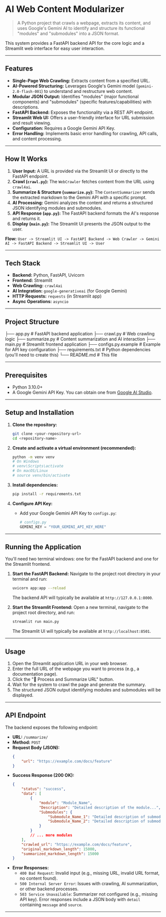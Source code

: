 # AI Web Content Modularizer

> A Python project that crawls a webpage, extracts its content, and uses Google's Gemini AI to identify and structure its functional "modules" and "submodules" into a JSON format.

This system provides a FastAPI backend API for the core logic and a Streamlit web interface for easy user interaction.

---

## Features

*   **Single-Page Web Crawling:** Extracts content from a specified URL.
*   **AI-Powered Structuring:** Leverages Google's Gemini model (`gemini-2.0-flash-001`) to understand and restructure web content.
*   **Modular JSON Output:** Identifies "modules" (major functional components) and "submodules" (specific features/capabilities) with descriptions.
*   **FastAPI Backend:** Exposes the functionality via a REST API endpoint.
*   **Streamlit Web UI:** Offers a user-friendly interface for URL submission and result viewing.
*   **Configuration:** Requires a Google Gemini API Key.
*   **Error Handling:** Implements basic error handling for crawling, API calls, and content processing.

---

## How It Works

1.  **User Input:** A URL is provided via the Streamlit UI or directly to the FastAPI endpoint.
2.  **Crawl (`crawl.py`):** The `WebCrawler` fetches content from the URL using `crawl4ai`.
3.  **Summarize & Structure (`summarize.py`):** The `ContentSummarizer` sends the extracted markdown to the Gemini API with a specific prompt.
4.  **AI Processing:** Gemini analyzes the content and returns a structured JSON identifying modules and submodules.
5.  **API Response (`app.py`):** The FastAPI backend formats the AI's response and returns it.
6.  **Display (`main.py`):** The Streamlit UI presents the JSON output to the user.

**Flow:**
`User -> Streamlit UI -> FastAPI Backend -> Web Crawler -> Gemini AI -> FastAPI Backend -> Streamlit UI -> User`

---

## Tech Stack

*   **Backend:** Python, FastAPI, Uvicorn
*   **Frontend:** Streamlit
*   **Web Crawling:** `crawl4ai`
*   **AI Integration:** `google-generativeai` (for Google Gemini)
*   **HTTP Requests:** `requests` (in Streamlit app)
*   **Async Operations:** `asyncio`

---

## Project Structure

├── app.py # FastAPI backend application
├── crawl.py # Web crawling logic
├── summarize.py # Content summarization and AI interaction
├── main.py # Streamlit frontend application
├── configs.py.example # Example for API key configuration
├── requirements.txt # Python dependencies (you'll need to create this)
└── README.md # This file


---

## Prerequisites

*   Python 3.10.0+
*   A Google Gemini API Key. You can obtain one from [Google AI Studio](https://aistudio.google.com/app/apikey).

---

## Setup and Installation

1.  **Clone the repository:**
    ```bash
    git clone <your-repository-url>
    cd <repository-name>
    ```

2.  **Create and activate a virtual environment (recommended):**
    ```bash
    python -m venv venv
    # On Windows
    # venv\Scripts\activate
    # On macOS/Linux
    # source venv/bin/activate
    ```

3.  **Install dependencies:**
    ```bash
    pip install -r requirements.txt
    ```

4.  **Configure API Key:**
    *   Add your Google Gemini API Key to `configs.py`:
        ```python
        # configs.py
        GEMINI_KEY = "YOUR_GEMINI_API_KEY_HERE"
        ```

---

## Running the Application

You'll need two terminal windows: one for the FastAPI backend and one for the Streamlit frontend.

1.  **Start the FastAPI Backend:**
    Navigate to the project root directory in your terminal and run:
    ```bash
    uvicorn app:app --reload
    ```
    The backend API will typically be available at `http://127.0.0.1:8000`.

2.  **Start the Streamlit Frontend:**
    Open a new terminal, navigate to the project root directory, and run:
    ```bash
    streamlit run main.py
    ```
    The Streamlit UI will typically be available at `http://localhost:8501`.

---

## Usage

1.  Open the Streamlit application URL in your web browser.
2.  Enter the full URL of the webpage you want to process (e.g., a documentation page).
3.  Click the "🚀 Process and Summarize URL" button.
4.  Wait for the system to crawl the page and generate the summary.
5.  The structured JSON output identifying modules and submodules will be displayed.

---

## API Endpoint

The backend exposes the following endpoint:

*   **URL:** `/summarize/`
*   **Method:** `POST`
*   **Request Body (JSON):**
    ```json
    {
        "url": "https://example.com/docs/feature"
    }
    ```
*   **Success Response (200 OK):**
    ```json
    {
        "status": "success",
        "data": [
            {
                "module": "Module_Name",
                "Description": "Detailed description of the module...",
                "Submodules": {
                    "Submodule_Name_1": "Detailed description of submodule 1...",
                    "Submodule_Name_2": "Detailed description of submodule 2..."
                }
            }
            // ... more modules
        ],
        "crawled_url": "https://example.com/docs/feature",
        "original_markdown_length": 15000,
        "summarized_markdown_length": 15000
    }
    ```
*   **Error Responses:**
    *   `400 Bad Request`: Invalid input (e.g., missing URL, invalid URL format, no content found).
    *   `500 Internal Server Error`: Issues with crawling, AI summarization, or other backend processes.
    *   `503 Service Unavailable`: Summarizer not configured (e.g., missing API key).
    Error responses include a JSON body with `detail` containing `message` and `source`.

---